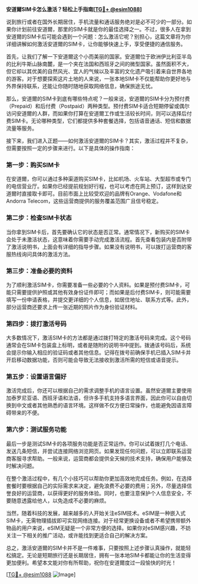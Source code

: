 **安道爾SIM卡怎么激活？轻松上手指南[[TG💪+ @esim1088](https://t.me/s/esim1088)]**

说到旅行或者在国外长期居住，手机流量和通话服务绝对是必不可少的一部分。如果你计划前往安道爾，那里的SIM卡就是你的最佳选择之一。不过，很多人在拿到安道爾的SIM卡后可能会遇到一个问题：怎么激活它呢？别担心，这篇文章将为你详细讲解如何激活安道爾的SIM卡，让你能够快速上手，享受便捷的通信服务。

首先，让我们了解一下安道爾这个小而美丽的国家。安道爾位于欧洲伊比利亚半岛的比利牛斯山脉南麓，是一个夹在法国和西班牙之间的微型国家。虽然面积不大，但它却以其优美的自然风光、宜人的气候以及丰富的文化遗产吸引着来自世界各地的游客。对于想要探索这片土地的人来说，一张本地SIM卡不仅能帮助你更好地与外界保持联系，还能让你随时随地获取网络信息，确保旅途无忧。

那么，安道爾的SIM卡到底有哪些特点呢？一般来说，安道爾的SIM卡分为预付费（Prepaid）和后付费（Postpaid）两种类型。预付费SIM卡适合短期停留或偶尔访问安道爾的人群，而如果你打算在安道爾工作或生活较长时间，则可以选择后付费SIM卡。无论哪种类型，它们都提供多种套餐选择，包括语音通话、短信和数据流量等服务。

接下来，我们进入正题——如何激活安道爾的SIM卡？其实，激活过程并不复杂，但需要按照一定的步骤来进行。以下是具体的操作指南：

### **第一步：购买SIM卡**
在安道爾，你可以通过多种渠道购买SIM卡，比如机场、火车站、大型超市或专门的电信营业厅。如果你已经提前规划好行程，也可以考虑在网上预订，这样到达安道爾时直接取卡即可。目前市面上比较受欢迎的品牌有Orange、Vodafone和Andorra Telecom，这些运营商提供的服务覆盖范围广且信号稳定。

### **第二步：检查SIM卡状态**
当你拿到SIM卡后，首先要确认它的状态是否正常。通常情况下，新购买的SIM卡会处于未激活状态，这意味着你需要手动完成激活流程。首先查看包装内是否附带了激活说明书，上面会有详细的指导步骤。如果没有说明书，可以拨打运营商的客服热线询问具体的激活方法。

### **第三步：准备必要的资料**
为了顺利激活SIM卡，你需要准备一些必要的个人资料。如果是预付费SIM卡，可能只需要提供护照或其他有效身份证件即可；而如果是后付费SIM卡，则可能需要填写一份申请表格，并提交更详细的个人信息，如居住地址、联系方式等。此外，部分运营商还要求上传一张近期的照片作为身份验证材料。

### **第四步：拨打激活号码**
大多数情况下，激活SIM卡的方法都是通过拨打特定的激活号码来完成。这个号码通常会在SIM卡包装盒上标明，或者是随附的说明书中提到。拨通该号码后，系统会提示你输入相应的验证码或者其他信息。记得在拨号前确保手机已插入SIM卡并开启移动数据功能，否则可能会导致无法接收到激活所需的短信或语音提示。

### **第五步：设置语言偏好**
激活完成后，你还可以根据自己的需求调整手机的语言设置。虽然安道爾主要使用加泰罗尼亚语、西班牙语和法语，但许多手机支持多语言界面，因此你可以自由切换到中文或者其他熟悉的语言环境。这样做不仅方便日常操作，也能避免因语言障碍带来的不便。

### **第六步：测试服务功能**
最后一步是测试SIM卡的各项服务功能是否正常运作。你可以试着拨打几个电话、发送几条短信，并尝试连接网络浏览网页。如果发现任何问题，可以立即联系运营商客服寻求帮助。一般来说，运营商都会提供全天候的技术支持，确保用户能够及时解决问题。

在整个激活过程中，有几个小技巧可以帮助你更加高效地完成任务。例如，在选择套餐时要根据自己的实际需求来决定，避免浪费不必要的费用；另外，尽量选择信誉良好的运营商，以获得更好的服务体验。同时，也要注意保护个人信息安全，不要随意透露给他人，以免造成不必要的麻烦。

当然，随着科技的发展，越来越多的人开始关注eSIM技术。eSIM是一种嵌入式SIM卡，无需物理插拔即可实现网络连接。对于经常更换设备或者不希望携带额外物品的用户来说，eSIM无疑是一个非常方便的选择。如果你对eSIM感兴趣，不妨关注一下相关的推广活动，或许能找到更适合自己的解决方案。

总之，激活安道爾的SIM卡并不是一件难事，只要按照上述步骤认真操作，就能轻松搞定。无论是短期旅行还是长期居住，拥有一张本地SIM卡都能让你的生活变得更加便利。希望本文能对你有所帮助，祝你在安道爾度过一段愉快的时光！

[[TG💪+ @esim1088](https://t.me/s/esim1088) ![Image](https://i.postimg.cc/4NQfJmqS/Snipaste-2025-05-13-00-14-12.png)]